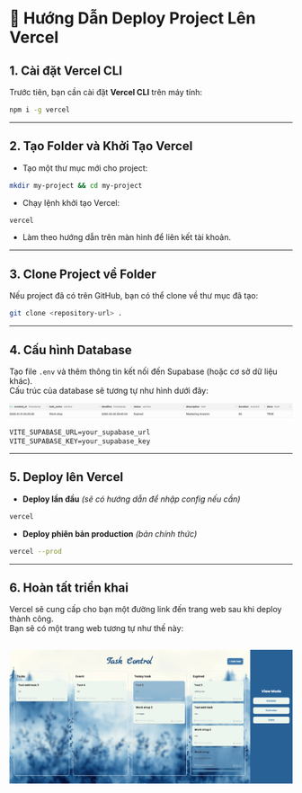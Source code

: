 # 🚀 Hướng Dẫn Deploy Project Lên Vercel  

## 1. Cài đặt Vercel CLI  
Trước tiên, bạn cần cài đặt **Vercel CLI** trên máy tính:  
```sh
npm i -g vercel
```

---

## 2. Tạo Folder và Khởi Tạo Vercel  
- Tạo một thư mục mới cho project:  
```sh
mkdir my-project && cd my-project
```
- Chạy lệnh khởi tạo Vercel:  
```sh
vercel
```
- Làm theo hướng dẫn trên màn hình để liên kết tài khoản.

---

## 3. Clone Project về Folder  
Nếu project đã có trên GitHub, bạn có thể clone về thư mục đã tạo:  
```sh
git clone <repository-url> .
```

---

## 4. Cấu hình Database  
Tạo file `.env` và thêm thông tin kết nối đến Supabase (hoặc cơ sở dữ liệu khác).  
Cấu trúc của database sẽ tương tự như hình dưới đây:  

![Cấu trúc Database](/background/database.png)  

```env
VITE_SUPABASE_URL=your_supabase_url
VITE_SUPABASE_KEY=your_supabase_key
```

---

## 5. Deploy lên Vercel  
- **Deploy lần đầu** *(sẽ có hướng dẫn để nhập config nếu cần)*  
```sh
vercel
```
- **Deploy phiên bản production** *(bản chính thức)*  
```sh
vercel --prod
```

---
## 6. Hoàn tất triển khai  
Vercel sẽ cung cấp cho bạn một đường link đến trang web sau khi deploy thành công.  
Bạn sẽ có một trang web tương tự như thế này:  

![Demo trang web đã triển khai](/background/image.png)  
---
